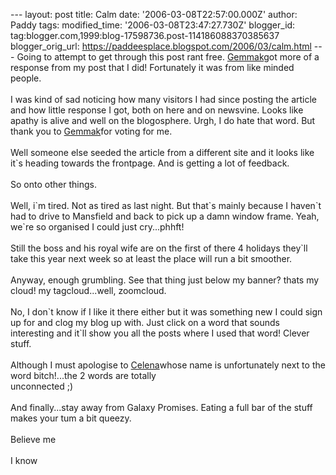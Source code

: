 \-\-- layout: post title: Calm date: \'2006-03-08T22:57:00.000Z\'
author: Paddy tags: modified\_time: \'2006-03-08T23:47:27.730Z\'
blogger\_id: tag:blogger.com,1999:blog-17598736.post-114186088370385637
blogger\_orig\_url: https://paddeesplace.blogspot.com/2006/03/calm.html
\-\-- Going to attempt to get through this post rant free.
[Gemmak](https://www.jmw500.blogspot.com/)got more of a response from my
post that I did! Fortunately it was from like minded people.\
\
I was kind of sad noticing how many visitors I had since posting the
article and how little response I got, both on here and on newsvine.
Looks like apathy is alive and well on the blogosphere. Urgh, I do hate
that word. But thank you to
[Gemmak](https://www.jmw500.blogspot.com/)for voting for me.\
\
Well someone else seeded the article from a different site and it looks
like it\`s heading towards the frontpage. And is getting a lot of
feedback.\
\
So onto other things.\
\
Well, i\`m tired. Not as tired as last night. But that\`s mainly because
I haven\`t had to drive to Mansfield and back to pick up a damn window
frame. Yeah, we\`re so organised I could just cry\...phhft!\
\
Still the boss and his royal wife are on the first of there 4 holidays
they\`ll take this year next week so at least the place will run a bit
smoother.\
\
Anyway, enough grumbling. See that thing just below my banner? thats my
cloud! my tagcloud\...well, zoomcloud.\
\
No, I don\`t know if I like it there either but it was something new I
could sign up for and clog my blog up with. Just click on a word that
sounds interesting and it\`ll show you all the posts where I used that
word! Clever stuff.\
\
Although I must apologise to
[Celena](https://celenaszoo.blogspot.com/)whose name is unfortunately
next to the word bitch!\...the 2 words are totally\
unconnected ;)\
\
And finally\...stay away from Galaxy Promises. Eating a full bar of the
stuff makes your tum a bit queezy.\
\
Believe me\
\
I know

